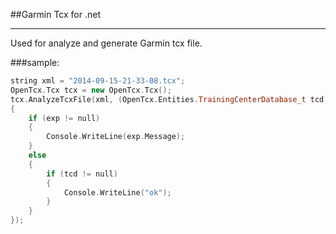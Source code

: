 
##Garmin Tcx for .net

---

Used for analyze and generate Garmin tcx file.

###sample:

```cpp
string xml = "2014-09-15-21-33-08.tcx";
OpenTcx.Tcx tcx = new OpenTcx.Tcx();
tcx.AnalyzeTcxFile(xml, (OpenTcx.Entities.TrainingCenterDatabase_t tcd, System.Exception exp) =>
{
    if (exp != null)
    {
        Console.WriteLine(exp.Message);
    }
    else
    {
        if (tcd != null)
        {
            Console.WriteLine("ok");
        }
    }
});
```
